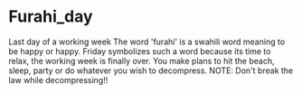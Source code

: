 # Furahi_day
Last day of a working week
The word 'furahi' is a swahili word meaning to be happy or happy. Friday symbolizes such a word because its time to relax, the working week is finally over. You make plans to hit the beach, sleep, party or do whatever you wish to decompress.
NOTE: Don't break the law while decompressing!!
